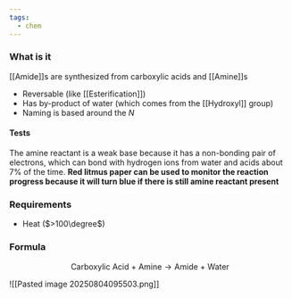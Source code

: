```yaml
---
tags:
  - chem
---
```

### What is it
[[Amide]]s are synthesized from carboxylic acids and [[Amine]]s
- Reversable (like [[Esterification]])
- Has by-product of water (which comes from the [[Hydroxyl]] group)
- Naming is based around the $N$
#### Tests
The amine reactant is a weak base because it has a non-bonding pair of electrons, which can bond with hydrogen ions from water and acids about 7% of the time. **Red litmus paper can be used to monitor the reaction progress because it will turn blue if there is still amine reactant present**
### Requirements
- Heat ($>100\degree$)
### Formula
$$ \textrm{Carboxylic Acid + Amine} \rightarrow \textrm{Amide + Water}$$


![[Pasted image 20250804095503.png]]

